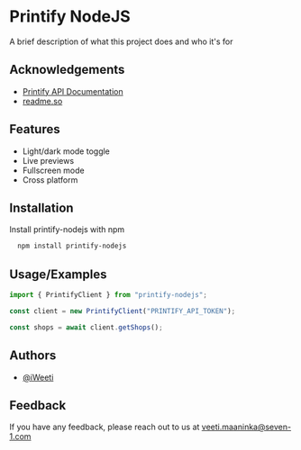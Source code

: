 # Printify NodeJS

A brief description of what this project does and who it's for

## Acknowledgements

-   [Printify API Documentation](https://developers.printify.com/#overview)
-   [readme.so](https://readme.so)

## Features

-   Light/dark mode toggle
-   Live previews
-   Fullscreen mode
-   Cross platform

## Installation

Install printify-nodejs with npm

```bash
  npm install printify-nodejs
```

## Usage/Examples

```javascript
import { PrintifyClient } from "printify-nodejs";

const client = new PrintifyClient("PRINTIFY_API_TOKEN");

const shops = await client.getShops();
```

## Authors

-   [@iWeeti](https://www.github.com/iWeeti)

## Feedback

If you have any feedback, please reach out to us at veeti.maaninka@seven-1.com
